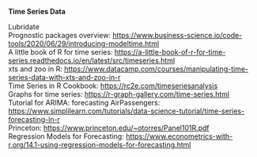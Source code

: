 **Time Series Data**   

Lubridate   
Prognostic packages overview: https://www.business-science.io/code-tools/2020/06/29/introducing-modeltime.html   
A little book of R for time series: https://a-little-book-of-r-for-time-series.readthedocs.io/en/latest/src/timeseries.html   
xts and zoo in R: https://www.datacamp.com/courses/manipulating-time-series-data-with-xts-and-zoo-in-r   
Time Series in R Cookbook: https://rc2e.com/timeseriesanalysis    
Graphs for time series: https://r-graph-gallery.com/time-series.html    
Tutorial for ARIMA: forecasting AirPassengers: https://www.simplilearn.com/tutorials/data-science-tutorial/time-series-forecasting-in-r    
Princeton: https://www.princeton.edu/~otorres/Panel101R.pdf    
Regression Models for Forecasting: https://www.econometrics-with-r.org/14.1-using-regression-models-for-forecasting.html

